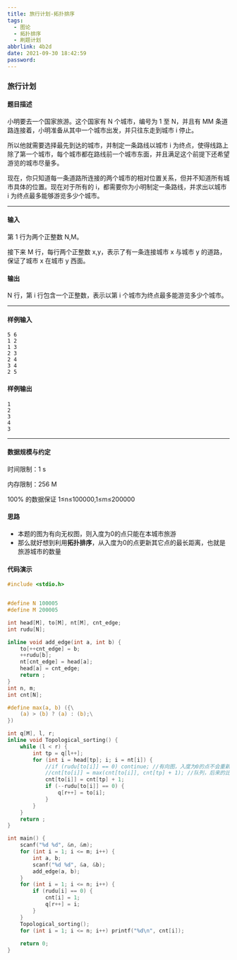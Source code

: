 ```yaml
---
title: 旅行计划-拓扑排序
tags:
  - 图论
  - 拓扑排序
  - 刷题计划
abbrlink: 4b2d
date: 2021-09-30 18:42:59
password:
---
```


### 旅行计划



#### 题目描述

 小明要去一个国家旅游。这个国家有 N 个城市，编号为 1 至 N，并且有 MM 条道路连接着，小明准备从其中一个城市出发，并只往东走到城市 i 停止。

 所以他就需要选择最先到达的城市，并制定一条路线以城市 i 为终点，使得线路上除了第一个城市，每个城市都在路线前一个城市东面，并且满足这个前提下还希望游览的城市尽量多。

 现在，你只知道每一条道路所连接的两个城市的相对位置关系，但并不知道所有城市具体的位置。现在对于所有的 i，都需要你为小明制定一条路线，并求出以城市 i 为终点最多能够游览多少个城市。

------

#### 输入

 第 1 行为两个正整数 N,M。

 接下来 M 行，每行两个正整数 x,y，表示了有一条连接城市 x 与城市 y 的道路，保证了城市 x 在城市 y 西面。

#### 输出

 N 行，第 i 行包含一个正整数，表示以第 i 个城市为终点最多能游览多少个城市。

------

#### 样例输入

```
5 6
1 2
1 3
2 3
2 4
3 4
2 5
```

#### 样例输出

```
1
2
3
4
3
```

------

#### 数据规模与约定

 时间限制：1 s

 内存限制：256 M

 100% 的数据保证 1≤n≤100000,1≤m≤200000







#### 思路



* 本题的图为有向无权图，则入度为0的点只能在本城市旅游
* 那么就好想到利用**拓扑排序**，从入度为0的点更新其它点的最长距离，也就是旅游城市的数量







#### 代码演示



~~~c
#include <stdio.h>


#define N 100005
#define M 200005

int head[M], to[M], nt[M], cnt_edge;
int rudu[N];

inline void add_edge(int a, int b) {
	to[++cnt_edge] = b;
	++rudu[b];
	nt[cnt_edge] = head[a];
	head[a] = cnt_edge;
	return ;
}
int n, m;
int cnt[N];

#define max(a, b) ({\
	(a) > (b) ? (a) : (b);\
})

int q[M], l, r;
inline void Topological_sorting() {
	while (l < r) {
		int tp = q[l++];
		for (int i = head[tp]; i; i = nt[i]) {
			//if (rudu[to[i]] == 0) continue; //有向图，入度为0的点不会重新走，故这句代码可以省略 
			//cnt[to[i]] = max(cnt[to[i]], cnt[tp] + 1); //队列，后来的比前面的大，直接更新，可以忽略这代码 
			cnt[to[i]] = cnt[tp] + 1;
			if (--rudu[to[i]] == 0) {
				q[r++] = to[i];
			}
		}
	}
	return ;
} 

int main() {
	scanf("%d %d", &n, &m);
	for (int i = 1; i <= m; i++) {
		int a, b;
		scanf("%d %d", &a, &b);
		add_edge(a, b);
	}
	for (int i = 1; i <= n; i++) {
		if (rudu[i] == 0) {
			cnt[i] = 1;
			q[r++] = i;
		}
	}
	Topological_sorting();
	for (int i = 1; i <= n; i++) printf("%d\n", cnt[i]);
	
	return 0;
}
~~~

